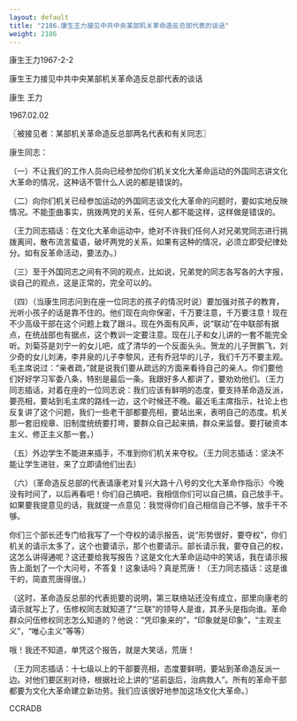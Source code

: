 ```yaml
---
layout: default
title: "2186.康生王力接见中共中央某部机关革命造反总部代表的谈话"
weight: 2186
---
```


康生王力1967-2-2

康生王力接见中共中央某部机关革命造反总部代表的谈话

康生 王力

1967.02.02

〖被接见者：某部机关革命造反总部两名代表和有关同志〗

康生同志：

（一）不让我们的工作人员向已经参加你们机关文化大革命运动的外国同志讲文化大革命的情况，这种话不管什么人说的都是错误的。

（二）向你们机关已经参加运动的外国同志谈文化大革命的问题时，要如实地反映情况。不能歪曲事实，挑拨两党的关系，任何人都不能这样，这样做是错误的。

（王力同志插话：在文化大革命运动中，绝对不许我们任何人对兄弟党同志进行挑拨离间，散布流言蜚语，破坏两党的关系，如果有这种的情况，必须立即受纪律处分。如有反革命活动，要法办。）

（三）至于外国同志之间有不同的观点，比如说，兄弟党的同志各写各的大字报，谈自己的观点，这是正常的，完全可以的。

（四）（当康生同志问到在座一位同志的孩子的情况时说）要加强对孩子的教育，光听小孩子的话是靠不住的。他们现在向你保密，千万要注意，千万要注意！现在不少高级干部在这个问题上栽了跟斗。现在外面有风声，说“联动”在中联部有据点，在统战部也有据点，这个教训一定要注意。现在儿子和女儿讲的一套不能完全听。刘菊芬是刘宁一的女儿吧，成了清华的一个反面头头。贺龙的儿子贺鹏飞，刘少奇的女儿刘涛，李井泉的儿子李黎风，还有乔冠华的儿子，我们千万不要主观。毛主席说过：“亲者疏，”就是说我们要从疏远的方面来看待自己的亲人。你们要他们好好学习军委八条，特别是最后一条。我跟好多人都讲了，要劝劝他们。（王力同志插话，对着在座的一位同志说：我们应该有鲜明的态度，要支持革命造反派，要亮相，要站到毛主席的路线一边，这个时候还不晚。最近毛主席指示，社论上也反复讲了这个问题，我们一些老干部都要亮相，要站出来，表明自己的态度。机关那一套旧规章、旧制度统统要打垮，要群众自己起来搞，群众来监督。要打破资本主义、修正主义那一套。）

（五）外边学生不能进来插手，不准到你们机关来夺权。（王力同志插话：坚决不能让学生进驻，来了立即请他们出去）

（六）（革命造反总部的代表请康老对复兴大路十八号的文化大革命作指示）今晚没有时间了，以后再看吧！你们自己搞吧，我相信你们可以自己搞，自己放手干。如果要我提意见的话，我就提一点意见：我觉得你们自己相信自己不够，放手干不够。

你们三个部长还专门给我写了一个夺权的请示报告，说“形势很好，要夺权”，你们机关的请示太多了，这个也要请示，那个也要请示。部长请示我，要夺自己的权，这怎么讲得通呢？这还要给我写报告？这是文化大革命运动中的笑话，我在请示报告上面划了一个大问号，不答复！这象话吗？真是荒唐！（王力同志插话：这是谁干的，简直荒唐得很。）

（这时，革命造反总部的代表扼要的说明，第三联络站还没有成立，部里向康老的请示就写上了，伍修权同志就知道了“三联”的领导人是谁，其矛头是指向谁。革命群众问伍修权同志怎么知道的？他说：“凭印象来的”，“印象就是印象”，“主观主义”，“唯心主义”等等）

哦！我还不知道，单凭这个报告，就是大笑话，荒唐！

（王力同志插话：十七级以上的干部要亮相，态度要鲜明，要站到革命造反派一边。对他们要区别对待，根据社论上讲的“惩前毖后，治病救人”。所有的革命干部都要为文化大革命建立新功劳。我们应该很好地参加这场文化大革命。）

CCRADB


